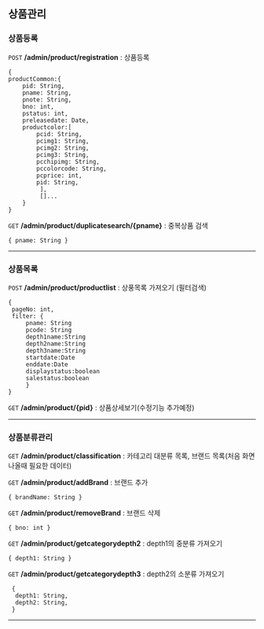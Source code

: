 ## 상품관리


### 상품등록

`POST` **/admin/product/registration** : 상품등록
```
{
productCommon:{
	pid: String,
	pname: String,
	pnote: String,
	bno: int,
	pstatus: int,
	preleasedate: Date,
	productcolor:[
		pcid: String,
		pcimg1: String,
		pcimg2: String,
		pcimg3: String,
		pcchipimg: String,
		pccolorcode: String,
		pcprice: int,
		pid: String,
	     ],
	     []...
	}
}
```

`GET` **/admin/product/duplicatesearch/{pname}** : 중복상품 검색
```
{ pname: String }
```

-----------------------------------------
### 상품목록

`POST` **/admin/product/productlist** : 상풍목록 가져오기 (필터검색)
```
{
 pageNo: int,
 filter: {
	 pname: String
	 pcode: String
	 depth1name:String
	 depth2name:String
	 depth3name:String
	 startdate:Date
	 enddate:Date
	 displaystatus:boolean
	 salestatus:boolean
	 }
}
```

`GET` **/admin/product/{pid}** : 상품상세보기(수정기능 추가예정)


-----------------------------------------
### 상품분류관리

`GET` **/admin/product/classification** : 카테고리 대분류 목록, 브랜드 목록(처음 화면 나올때 필요한 데이터)

`GET` **/admin/product/addBrand** : 브랜드 추가
```
{ brandName: String }
```

`GET` **/admin/product/removeBrand** : 브랜드 삭제
```
{ bno: int }
```

`GET` **/admin/product/getcategorydepth2** : depth1의 중분류 가져오기
```
{ depth1: String }
```

`GET` **/admin/product/getcategorydepth3** : depth2의 소분류 가져오기
```
 {
  depth1: String,
  depth2: String,
 }
```

-----------------------------------------

